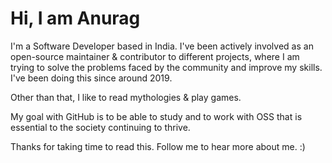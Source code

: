 
# Hi, I am Anurag 

I'm a Software Developer based in India. I've been actively involved as an open-source maintainer & contributor to different projects, where I am trying to solve the problems faced by the community and improve my skills. I've been doing this since around 2019.

Other than that, I like to read mythologies & play games.

My goal with GitHub is to be able to study and to work with OSS that is essential to the society continuing to thrive.

Thanks for taking time to read this. Follow me to hear more about me. :)
